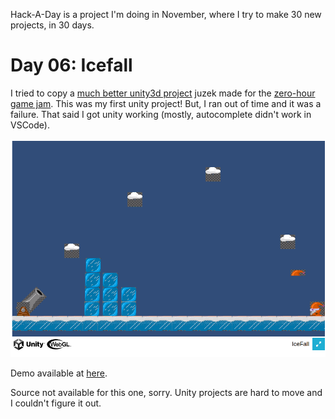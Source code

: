 Hack-A-Day is a project I'm doing in November, where I try to make 30 new projects, in 30 days.

# Day 06: Icefall

I tried to copy a [much better unity3d project](https://juzek.itch.io/one-hour-jam-cannon) juzek made for the [zero-hour game jam](https://itch.io/jam/0h-game-jam-2022). This was my first unity project! But, I ran out of time and it was a failure. That said I got unity working (mostly, autocomplete didn't work in VSCode).

![Screenshot](screenshot.png)

Demo available at [here](https://tilde.za3k.com/hackaday/icefall).

Source not available for this one, sorry. Unity projects are hard to move and I couldn't figure it out.
